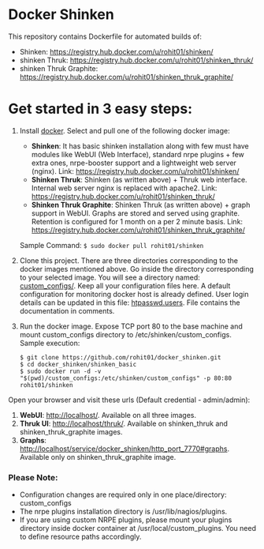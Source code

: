 Docker Shinken
==============

This repository contains Dockerfile for automated builds of:

* Shinken: <https://registry.hub.docker.com/u/rohit01/shinken/>
* shinken Thruk: <https://registry.hub.docker.com/u/rohit01/shinken_thruk/>
* shinken Thruk Graphite: <https://registry.hub.docker.com/u/rohit01/shinken_thruk_graphite/>

Get started in 3 easy steps:
===========================

1. Install [docker](https://docs.docker.com/installation/#installation). Select and pull one of the following docker image:

    * **Shinken**: It has basic shinken installation along with few must have modules like WebUI (Web Interface), standard nrpe plugins + few extra ones, nrpe-booster support and a lightweight web server (nginx). Link: <https://registry.hub.docker.com/u/rohit01/shinken/>
    * **Shinken Thruk**: Shinken (as written above) + Thruk web interface. Internal web server nginx is replaced with apache2. Link: <https://registry.hub.docker.com/u/rohit01/shinken_thruk/>
    * **Shinken Thruk Graphite**: Shinken Thruk (as written above) + graph support in WebUI. Graphs are stored and served using graphite. Retention is configured for 1 month on a per 2 minute basis. Link: <https://registry.hub.docker.com/u/rohit01/shinken_thruk_graphite/>

    Sample Command: `$ sudo docker pull rohit01/shinken`

2. Clone this project. There are three directories corresponding to the docker images mentioned above. Go inside the directory corresponding to your selected image. You will see a directory named: [custom_configs/](https://github.com/rohit01/docker_shinken/tree/master/shinken_basic/custom_configs). Keep all your configuration files here. A default configuration for monitoring docker host is already defined. User login details can be updated in this file: [htpasswd.users](https://github.com/rohit01/docker_shinken/blob/master/shinken_basic/custom_configs/htpasswd.users). File contains the documentation in comments.

3. Run the docker image. Expose TCP port 80 to the base machine and mount custom_configs directory to /etc/shinken/custom_configs. Sample execution:

    ```
    $ git clone https://github.com/rohit01/docker_shinken.git
    $ cd docker_shinken/shinken_basic
    $ sudo docker run -d -v "$(pwd)/custom_configs:/etc/shinken/custom_configs" -p 80:80 rohit01/shinken
    ```

Open your browser and visit these urls (Default credential - admin/admin):

1. **WebUI**: <http://localhost/>. Available on all three images.
2. **Thruk UI**: <http://localhost/thruk/>. Available on shinken_thruk and shinken_thruk_graphite images.
3. **Graphs**: <http://localhost/service/docker_shinken/http_port_7770#graphs>. Available only on shinken_thruk_graphite image.

### Please Note:

* Configuration changes are required only in one place/directory: custom_configs
* The nrpe plugins installation directory is /usr/lib/nagios/plugins.
* If you are using custom NRPE plugins, please mount your plugins directory inside docker container at /usr/local/custom_plugins. You need to define resource paths accordingly.
